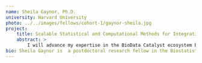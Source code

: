```yaml
---
name: Sheila Gaynor, Ph.D.
university: Harvard University
photo: ../../images/fellows/cohort-1/gaynor-sheila.jpg
project:
    title: Scalable Statistical and Computational Methods for Integrating Functional Data in Rare Variant Analysis of Large Whole Genome Sequencing Data
    abstract: >
        I will advance my expertise in the BioData Catalyst ecosystem by developing a workflow for rare variant (RV) analysis incorporating functional annotations and applying it to TOPMed WGS data. I will implement the variant-Set Test for Association using Annotation infoRmation (STAAR) method [1] for RV analysis on Terra in collaboration with BioData Catalyst and Terra developers. I will apply the workflow to analyze pulmonary and glycemic traits in collaboration with TOPMed working groups under approved, in progress proposals to accelerate RV discovery. I will champion use of the BioData Catalyst ecosystem, including the new functionality offered by the STAAR workflow.
bio: Sheila Gaynor is  a postdoctoral research fellow in the Biostatistics department at the Harvard T.H. Chan School of Public Health, working with Dr. Xihong Lin. Her research focuses on integrative statistical genetic and genomics, network analysis, high performance computing, and computational biology. Gaynor is highly engaged in the TOPMed program, where she is leading analyses on rare variants and functional characterization of trait-associated variants. She completed her PhD in Biostatistics at Harvard University in 2018 with a focus on methods in computational biology and multi-omics.
---
```


